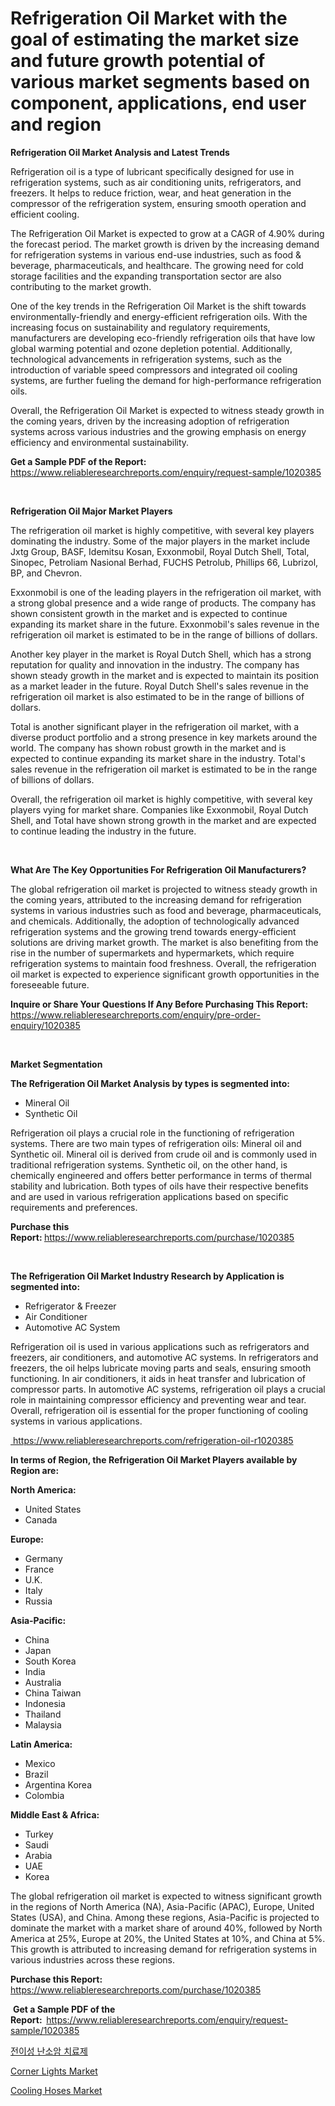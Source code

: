<p><h1>Refrigeration Oil Market with the goal of estimating the market size and future growth potential of various market segments based on component, applications, end user and region</h1></p><p><strong>Refrigeration Oil Market Analysis and Latest Trends</strong></p>
<p><p>Refrigeration oil is a type of lubricant specifically designed for use in refrigeration systems, such as air conditioning units, refrigerators, and freezers. It helps to reduce friction, wear, and heat generation in the compressor of the refrigeration system, ensuring smooth operation and efficient cooling.</p><p>The Refrigeration Oil Market is expected to grow at a CAGR of 4.90% during the forecast period. The market growth is driven by the increasing demand for refrigeration systems in various end-use industries, such as food & beverage, pharmaceuticals, and healthcare. The growing need for cold storage facilities and the expanding transportation sector are also contributing to the market growth.</p><p>One of the key trends in the Refrigeration Oil Market is the shift towards environmentally-friendly and energy-efficient refrigeration oils. With the increasing focus on sustainability and regulatory requirements, manufacturers are developing eco-friendly refrigeration oils that have low global warming potential and ozone depletion potential. Additionally, technological advancements in refrigeration systems, such as the introduction of variable speed compressors and integrated oil cooling systems, are further fueling the demand for high-performance refrigeration oils.</p><p>Overall, the Refrigeration Oil Market is expected to witness steady growth in the coming years, driven by the increasing adoption of refrigeration systems across various industries and the growing emphasis on energy efficiency and environmental sustainability.</p></p>
<p><strong>Get a Sample PDF of the Report:&nbsp;</strong> <a href="https://www.reliableresearchreports.com/enquiry/request-sample/1020385">https://www.reliableresearchreports.com/enquiry/request-sample/1020385</a></p>
<p>&nbsp;</p>
<p><strong>Refrigeration Oil Major Market Players</strong></p>
<p><p>The refrigeration oil market is highly competitive, with several key players dominating the industry. Some of the major players in the market include Jxtg Group, BASF, Idemitsu Kosan, Exxonmobil, Royal Dutch Shell, Total, Sinopec, Petroliam Nasional Berhad, FUCHS Petrolub, Phillips 66, Lubrizol, BP, and Chevron.</p><p>Exxonmobil is one of the leading players in the refrigeration oil market, with a strong global presence and a wide range of products. The company has shown consistent growth in the market and is expected to continue expanding its market share in the future. Exxonmobil's sales revenue in the refrigeration oil market is estimated to be in the range of billions of dollars.</p><p>Another key player in the market is Royal Dutch Shell, which has a strong reputation for quality and innovation in the industry. The company has shown steady growth in the market and is expected to maintain its position as a market leader in the future. Royal Dutch Shell's sales revenue in the refrigeration oil market is also estimated to be in the range of billions of dollars.</p><p>Total is another significant player in the refrigeration oil market, with a diverse product portfolio and a strong presence in key markets around the world. The company has shown robust growth in the market and is expected to continue expanding its market share in the industry. Total's sales revenue in the refrigeration oil market is estimated to be in the range of billions of dollars.</p><p>Overall, the refrigeration oil market is highly competitive, with several key players vying for market share. Companies like Exxonmobil, Royal Dutch Shell, and Total have shown strong growth in the market and are expected to continue leading the industry in the future.</p></p>
<p>&nbsp;</p>
<p><strong>What Are The Key Opportunities For Refrigeration Oil Manufacturers?</strong></p>
<p><p>The global refrigeration oil market is projected to witness steady growth in the coming years, attributed to the increasing demand for refrigeration systems in various industries such as food and beverage, pharmaceuticals, and chemicals. Additionally, the adoption of technologically advanced refrigeration systems and the growing trend towards energy-efficient solutions are driving market growth. The market is also benefiting from the rise in the number of supermarkets and hypermarkets, which require refrigeration systems to maintain food freshness. Overall, the refrigeration oil market is expected to experience significant growth opportunities in the foreseeable future.</p></p>
<p><strong>Inquire or Share Your Questions If Any Before Purchasing This Report:</strong> <a href="https://www.reliableresearchreports.com/enquiry/pre-order-enquiry/1020385">https://www.reliableresearchreports.com/enquiry/pre-order-enquiry/1020385</a></p>
<p>&nbsp;</p>
<p><strong>Market Segmentation</strong></p>
<p><strong>The Refrigeration Oil Market Analysis by types is segmented into:</strong></p>
<p><ul><li>Mineral Oil</li><li>Synthetic Oil</li></ul></p>
<p><p>Refrigeration oil plays a crucial role in the functioning of refrigeration systems. There are two main types of refrigeration oils: Mineral oil and Synthetic oil. Mineral oil is derived from crude oil and is commonly used in traditional refrigeration systems. Synthetic oil, on the other hand, is chemically engineered and offers better performance in terms of thermal stability and lubrication. Both types of oils have their respective benefits and are used in various refrigeration applications based on specific requirements and preferences.</p></p>
<p><strong>Purchase this Report:&nbsp;</strong><a href="https://www.reliableresearchreports.com/purchase/1020385">https://www.reliableresearchreports.com/purchase/1020385</a></p>
<p>&nbsp;</p>
<p><strong>The Refrigeration Oil Market Industry Research by Application is segmented into:</strong></p>
<p><ul><li>Refrigerator & Freezer</li><li>Air Conditioner</li><li>Automotive AC System</li></ul></p>
<p><p>Refrigeration oil is used in various applications such as refrigerators and freezers, air conditioners, and automotive AC systems. In refrigerators and freezers, the oil helps lubricate moving parts and seals, ensuring smooth functioning. In air conditioners, it aids in heat transfer and lubrication of compressor parts. In automotive AC systems, refrigeration oil plays a crucial role in maintaining compressor efficiency and preventing wear and tear. Overall, refrigeration oil is essential for the proper functioning of cooling systems in various applications.</p></p>
<p><a href="https://www.reliableresearchreports.com/refrigeration-oil-r1020385">&nbsp;https://www.reliableresearchreports.com/refrigeration-oil-r1020385</a></p>
<p><strong>In terms of Region, the Refrigeration Oil Market Players available by Region are:</strong></p>
<p>
    <p> <strong> North America: </strong>
        <ul>
            <li>United States</li>
            <li>Canada</li>
        </ul>
        </p> 
    <p> <strong> Europe: </strong>
        <ul>
            <li>Germany</li>
            <li>France</li>
            <li>U.K.</li>
            <li>Italy</li>
            <li>Russia</li>
        </ul>
        </p> 
    <p> <strong> Asia-Pacific: </strong>
        <ul>
            <li>China</li>
            <li>Japan</li>
            <li>South Korea</li>
            <li>India</li>
            <li>Australia</li>
            <li>China Taiwan</li>
            <li>Indonesia</li>
            <li>Thailand</li>
            <li>Malaysia</li>
        </ul>
        </p> 
    <p> <strong> Latin America: </strong>
        <ul>
            <li>Mexico</li>
            <li>Brazil</li>
            <li>Argentina Korea</li>
            <li>Colombia</li>
        </ul>
        </p> 
    <p> <strong> Middle East & Africa: </strong>
        <ul>
            <li>Turkey</li>
            <li>Saudi</li>
            <li>Arabia</li>
            <li>UAE</li>
            <li>Korea</li>
        </ul>
    </p>
    </p>
<p><p>The global refrigeration oil market is expected to witness significant growth in the regions of North America (NA), Asia-Pacific (APAC), Europe, United States (USA), and China. Among these regions, Asia-Pacific is projected to dominate the market with a market share of around 40%, followed by North America at 25%, Europe at 20%, the United States at 10%, and China at 5%. This growth is attributed to increasing demand for refrigeration systems in various industries across these regions.</p></p>
<p><strong>Purchase this Report: </strong><a href="https://www.reliableresearchreports.com/purchase/1020385">https://www.reliableresearchreports.com/purchase/1020385</a></p>
<p>&nbsp;<strong>Get a Sample PDF of the Report:&nbsp;&nbsp;</strong><a href="https://www.reliableresearchreports.com/enquiry/request-sample/1020385">https://www.reliableresearchreports.com/enquiry/request-sample/1020385</a></p>
<p><strong></strong></p>
<p><p><a href="https://github.com/bbbexter1/Market-Research-Report-List-1/blob/main/8614582115656.md">전이성 난소암 치료제</a></p><p><a href="https://github.com/singletonthaxterkelliehr2df/Market-Research-Report-List-3/blob/main/corner-lights-market.md">Corner Lights Market</a></p><p><a href="https://github.com/kufem1/Market-Research-Report-List-3/blob/main/cooling-hoses-market.md">Cooling Hoses Market</a></p></p>